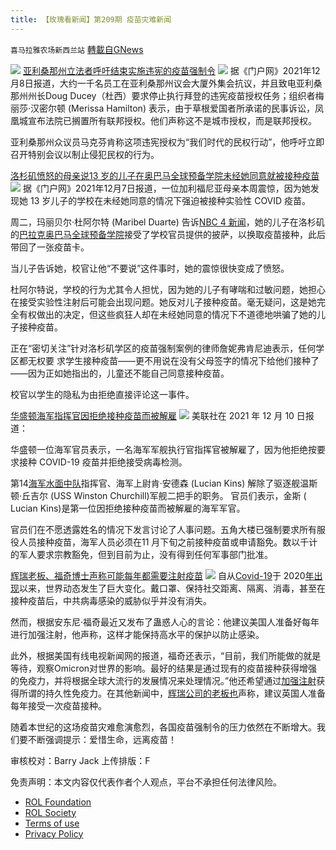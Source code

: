 ```yaml
---
title: 【玫瑰看新闻】第209期 疫苗灾难新闻
---
```

`喜马拉雅农场新西兰站` [轉載自GNews](https://gnews.org/zh-hans/1776479/)

![](https://assets.gnews.org/wp-content/uploads/2021/12/PHOTO-2021-12-20-00-44-59-3.jpg)
[亚利桑那州立法者呼吁结束实施违宪的疫苗强制令](https://www.thegatewaypundit.com/2021/12/epic-az-lawmakers-call-doug-ducey-end-mandates-former-phoenix-chief-staff-rips-vaccine-card-never/)
![](https://assets.gnews.org/wp-content/uploads/2021/12/图片-1-31.jpg)
据《门户网》2021年12月8日报道，大约一千名员工在亚利桑那州议会大厦外集会抗议，并且致电亚利桑那州州长Doug Ducey（杜西）要求停止执行拜登的违宪疫苗授权任务；组织者梅丽莎·汉密尔顿 (Merissa Hamilton) 表示，由于草根爱国者所承诺的民事诉讼，凤凰城宣布法院已搁置所有联邦授权。他们声称这不是城市授权，而是联邦授权。

亚利桑那州众议员马克芬肯称这项违宪授权为“我们时代的民权行动”，他呼吁立即召开特别会议以制止侵犯民权的行为。

[洛杉矶愤怒的母亲说13 岁的儿子在奥巴马全球预备学院未经她同意就被接种疫苗](https://www.thegatewaypundit.com/2021/12/watch-outraged-mother-says-13-year-old-son-vaccinated-without-consent-obama-global-prep-academy-la-school-bribed-pizza/)
![](https://assets.gnews.org/wp-content/uploads/2021/12/图片2-16.jpg)
据《门户网》2021年12月7日报道，一位加利福尼亚母亲本周震惊，因为她发现她 13 岁儿子的学校在未经她同意的情况下强迫被接种实验性 COVID 疫苗。

周二，玛丽贝尔·杜阿尔特 (Maribel Duarte) 告诉[NBC 4 新闻](https://www.google.com/amp/s/www.nbclosangeles.com/news/local/mom-says-son-vaccinated-in-exchange-for-pizza-at-lausd-without-her-consent/2773619/%3famp)，她的儿子在洛杉矶的[巴拉克奥巴马全球预备学院](https://obamaprepacademy-lausd-ca.schoolloop.com/)接受了学校官员提供的披萨，以换取疫苗接种，此后带回了一张疫苗卡。

当儿子告诉她，校官让他“不要说”这件事时，她的震惊很快变成了愤怒。

杜阿尔特说，学校的行为尤其令人担忧，因为她的儿子有哮喘和过敏问题，她担心在接受实验性注射后可能会出现问题。她反对儿子接种疫苗。毫无疑问，这是她完全有权做出的决定，但这些疯狂人却在未经她同意的情况下不道德地哄骗了她的儿子接种疫苗。

正在“密切关注”针对洛杉矶学区的疫苗强制案例的律师詹妮弗肯尼迪表示，任何学区都无权要 求学生接种疫苗——更不用说在没有父母签字的情况下给他们接种了——因为正如她指出的，儿童还不能自己同意接种疫苗。

校官以学生的隐私为由拒绝直接评论这一事件。

[华盛顿海军指挥官因拒绝接种疫苗而被解雇](https://www.washingtontimes.com/news/2021/dec/10/lucian-kins-navy-commander-fired-over-vaccine-refu/)
![](https://assets.gnews.org/wp-content/uploads/2021/12/图片-3-7.jpg)
美联社在 2021 年 12 月 10 日报道：

华盛顿一位海军官员表示，一名海军军舰执行官指挥官被解雇了，因为他拒绝按要求接种 COVID-19 疫苗并拒绝接受病毒检测。

第14[海军水面中队](https://www.washingtontimes.com/topics/naval-surface-squadron/)指挥官、海军上尉肯·安德森 (Lucian Kins) 解除了驱逐舰温斯顿·丘吉尔 (USS Winston Churchill)军舰二把手的职务。 官员们表示，金斯 ( Lucian Kins)是第一位因拒绝接种疫苗而被解雇的海军军官。

官员们在不愿透露姓名的情况下发言讨论了人事问题。五角大楼已强制要求所有服役人员接种疫苗，海军人员必须在11 月下旬之前接种疫苗或申请豁免。数以千计的军人要求宗教豁免，但到目前为止，没有得到任何军事部门批准。

[辉瑞老板、福奇博士声称可能每年都需要注射疫苗](https://insiderpaper.com/pfizer-boss-dr-fauci-warn-vaccine-shots-may-be-needed-every-year/)
![](https://assets.gnews.org/wp-content/uploads/2021/12/图片-4-9.jpg)
自从[Covid-19](https://insiderpaper.com/new-heavily-mutated-b-1-1-529-covid-19-coronavirus-variant-affecting-those-under-25-officials/)于 2020[年出现](https://insiderpaper.com/new-heavily-mutated-b-1-1-529-covid-19-coronavirus-variant-affecting-those-under-25-officials/)以来，世界动态发生了巨大变化。戴口罩、保持社交距离、隔离、消毒，甚至在接种疫苗后，中共病毒感染的威胁似乎并没有消失。

然而，根据安东尼·福奇最近又发布了蛊惑人心的言论：他建议美国人准备好每年进行加强注射，他声称，这样才能保持高水平的保护以防止感染。

此外，根据美国有线电视新闻网的报道，福奇还表示，“目前，我们所能做的就是等待，观察Omicron对世界的影响。最好的结果是通过现有的疫苗接种获得增强的免疫力，并将根据全球大流行的发展情况来处理情况。”他还希望通过[加强注射](https://insiderpaper.com/brazil-to-give-all-adults-covid-19-booster-shots/)获得所谓的持久性免疫力。在其他新闻中，[辉瑞公司的老板也](https://insiderpaper.com/covid-infection-risk-increases-gradually-post-second-pfizer-vaccine-shot-study/)声称，建议英国人准备每年接受一次疫苗接种。

随着本世纪的这场疫苗灾难愈演愈烈，各国疫苗强制令的压力依然在不断增大。我们要不断强调提示：爱惜生命，远离疫苗！



审核校对：Barry Jack
上传排版：F

 

免责声明：本文内容仅代表作者个人观点，平台不承担任何法律风险。

- [ROL Foundation](https://rolfoundation.org/)
- [ROL Society](https://rolsociety.org/)
- [Terms of use](https://gnews.org/terms-of-use-3/)
- [Privacy Policy](https://gnews.org/privacy-policy/)
